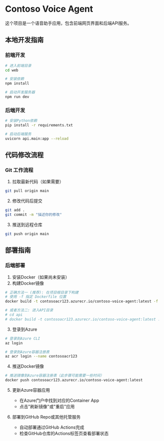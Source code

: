# Contoso Voice Agent

这个项目是一个语音助手应用，包含前端网页界面和后端API服务。

## 本地开发指南

### 前端开发
```bash
# 进入前端目录
cd web

# 安装依赖
npm install

# 启动开发服务器
npm run dev
```

### 后端开发
```bash
# 安装Python依赖
pip install -r requirements.txt

# 启动后端服务
uvicorn api.main:app --reload
```

## 代码修改流程

### Git 工作流程

1. 拉取最新代码（如果需要）
```bash
git pull origin main
```

2. 修改代码后提交
```bash
git add .
git commit -m "描述你的修改"
```

3. 推送到远程仓库
```bash
git push origin main
```

## 部署指南

### 后端部署

1. 安装Docker（如果尚未安装）
2. 构建Docker镜像
```bash
# 正确方法一 (推荐): 在项目根目录下构建
# 使用 -f 指定 Dockerfile 位置
docker build -t contosoacr123.azurecr.io/contoso-voice-agent:latest -f ./api/Dockerfile ./api

# 或者方法二: 进入API目录
# cd api
# docker build -t contosoacr123.azurecr.io/contoso-voice-agent:latest .
```

3. 登录到Azure
```bash
# 登录到Azure CLI
az login

# 登录到Azure容器注册表
az acr login --name contosoacr123
```

4. 推送Docker镜像
```bash
# 推送镜像到Azure容器注册表（此步骤可能需要一些时间）
docker push contosoacr123.azurecr.io/contoso-voice-agent:latest
```

5. 更新Azure容器应用
   - 在Azure门户中找到对应的Container App
   - 点击"刷新镜像"或"重启"应用

6. 部署到GitHub Repo或其他托管服务
   - 自动部署通过GitHub Actions完成
   - 检查GitHub仓库的Actions标签页查看部署状态